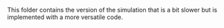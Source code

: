This folder contains the version of the simulation that is a bit slower but is implemented with a more versatile code.